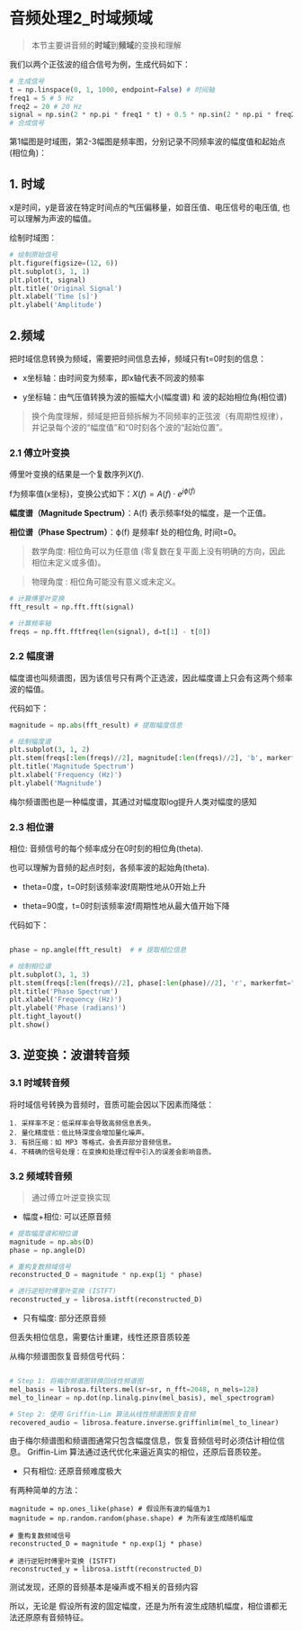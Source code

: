 # 音频处理2_时域频域

>本节主要讲音频的**时域**到**频域**的变换和理解

我们以两个正弦波的组合信号为例，生成代码如下：

```py
# 生成信号
t = np.linspace(0, 1, 1000, endpoint=False) # 时间轴 
freq1 = 5 # 5 Hz
freq2 = 20 # 20 Hz 
signal = np.sin(2 * np.pi * freq1 * t) + 0.5 * np.sin(2 * np.pi * freq2 * t) 
# 合成信号
```

第1幅图是时域图，第2-3幅图是频率图，分别记录不同频率波的幅度值和起始点(相位角)：

## 1. 时域

x是时间，y是音波在特定时间点的气压偏移量，如音压值、电压信号的电压值, 
也可以理解为声波的幅值。

绘制时域图：
```py
# 绘制原始信号
plt.figure(figsize=(12, 6))
plt.subplot(3, 1, 1)
plt.plot(t, signal)
plt.title('Original Signal')
plt.xlabel('Time [s]')
plt.ylabel('Amplitude')
```

## 2.频域

把时域信息转换为频域，需要把时间信息去掉，频域只有t=0时刻的信息：

- x坐标轴：由时间变为频率，即x轴代表不同波的频率

- y坐标轴：由气压值转换为波的振幅大小(幅度谱) 和 波的起始相位角(相位谱)

>换个角度理解，频域是把音频拆解为不同频率的正弦波（有周期性规律），并记录每个波的“幅度值”和“0时刻各个波的“起始位置”。

### 2.1 傅立叶变换

傅里叶变换的结果是一个复数序列$X(f)$.

f为频率值(x坐标)，变换公式如下：$X(f) =A(f)⋅e^{jϕ(f)}$

**幅度谱（Magnitude Spectrum）**：A(f) 表示频率f处的幅度，是一个正值。

**相位谱（Phase Spectrum）**：ϕ(f) 是频率f 处的相位角, 时间t=0。


>数学角度: 相位角可以为任意值 
(零复数在复平面上没有明确的方向，因此相位未定义或多值)。

> 物理角度 : 相位角可能没有意义或未定义。


```py
# 计算傅里叶变换
fft_result = np.fft.fft(signal)

# 计算频率轴
freqs = np.fft.fftfreq(len(signal), d=t[1] - t[0])
```

### 2.2 幅度谱

幅度谱也叫频谱图，因为该信号只有两个正选波，因此幅度谱上只会有这两个频率波的幅值。

代码如下：
```py
magnitude = np.abs(fft_result) # 提取幅度信息

# 绘制幅度谱
plt.subplot(3, 1, 2)
plt.stem(freqs[:len(freqs)//2], magnitude[:len(freqs)//2], 'b', markerfmt=" ", basefmt="-b")
plt.title('Magnitude Spectrum')
plt.xlabel('Frequency (Hz)')
plt.ylabel('Magnitude')
```

梅尔频谱图也是一种幅度谱，其通过对幅度取log提升人类对幅度的感知

### 2.3 相位谱

相位: 音频信号的每个频率成分在0时刻的相位角(theta).

也可以理解为音频的起点时刻，各频率波的起始角(theta).

- theta=0度，t=0时刻该频率波f周期性地从0开始上升

- theta=90度，t=0时刻该频率波f周期性地从最大值开始下降

代码如下：
```py

phase = np.angle(fft_result)  # # 提取相位信息

# 绘制相位谱
plt.subplot(3, 1, 3)
plt.stem(freqs[:len(freqs)//2], phase[:len(phase)//2], 'r', markerfmt=" ", basefmt="-r")
plt.title('Phase Spectrum')
plt.xlabel('Frequency (Hz)')
plt.ylabel('Phase (radians)')
plt.tight_layout()
plt.show()
```

## 3. 逆变换：波谱转音频

### 3.1 时域转音频

将时域信号转换为音频时，音质可能会因以下因素而降低：

```
1. 采样率不足：低采样率会导致高频信息丢失。
2. 量化精度低：低比特深度会增加量化噪声。
3. 有损压缩：如 MP3 等格式，会丢弃部分音频信息。
4. 不精确的信号处理：在变换和处理过程中引入的误差会影响音质。
```

### 3.2 频域转音频

> 通过傅立叶逆变换实现

- 幅度+相位: 可以还原音频

```py
# 提取幅度谱和相位谱
magnitude = np.abs(D)
phase = np.angle(D)

# 重构复数频域信号
reconstructed_D = magnitude * np.exp(1j * phase)

# 进行逆短时傅里叶变换 (ISTFT)
reconstructed_y = librosa.istft(reconstructed_D)
```

- 只有幅度:  部分还原音频

但丢失相位信息，需要估计重建，线性还原音质较差

从梅尔频谱图恢复音频信号代码：
```py

# Step 1: 将梅尔频谱图转换回线性频谱图
mel_basis = librosa.filters.mel(sr=sr, n_fft=2048, n_mels=128)
mel_to_linear = np.dot(np.linalg.pinv(mel_basis), mel_spectrogram)

# Step 2: 使用 Griffin-Lim 算法从线性频谱图恢复音频
recovered_audio = librosa.feature.inverse.griffinlim(mel_to_linear) 
```

由于梅尔频谱图和频谱图通常只包含幅度信息，恢复音频信号时必须估计相位信息。
Griffin-Lim 算法通过迭代优化来逼近真实的相位，还原后音质较差。

- 只有相位:  还原音频难度极大

有两种简单的方法：

```
magnitude = np.ones_like(phase) # 假设所有波的幅值为1
magnitude = np.random.random(phase.shape) # 为所有波生成随机幅度

# 重构复数频域信号
reconstructed_D = magnitude * np.exp(1j * phase)

# 进行逆短时傅里叶变换 (ISTFT)
reconstructed_y = librosa.istft(reconstructed_D)
```

测试发现，还原的音频基本是噪声或不相关的音频内容

所以，无论是  假设所有波的固定幅度，还是为所有波生成随机幅度，相位谱都无法还原原有音频特征。

